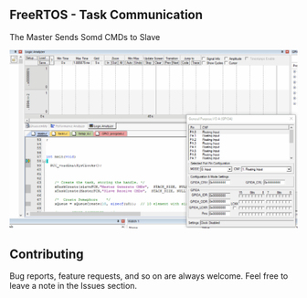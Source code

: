 ## FreeRTOS  -  Task Communication  

The Master Sends Somd CMDs to Slave   

![image](./Example.gif)  



## Contributing  
Bug reports, feature requests, and so on are always welcome. Feel free to leave a note in the Issues section.


